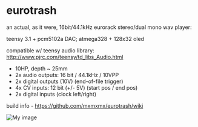 eurotrash
=========

an actual, as it were, 16bit/44.1kHz eurorack stereo/dual mono wav player:

teensy 3.1 + pcm5102a DAC; atmega328 + 128x32 oled

compatible w/ teensy audio library: http://www.pjrc.com/teensy/td_libs_Audio.html

- 10HP, depth ~ 25mm
- 2x audio outputs: 16 bit / 44.1kHz / 10VPP
- 2x digital outputs (10V) (end-of-file trigger)
- 4x CV inputs: 12 bit (+/- 5V) (start pos / end pos)
- 2x digital inputs (clock left/right)

build info - https://github.com/mxmxmx/eurotrash/wiki

![My image](https://farm8.staticflickr.com/7556/15847752621_464320a658_b.jpg)
